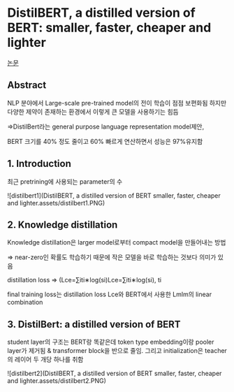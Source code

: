 # DistilBERT, a distilled version of BERT: smaller, faster, cheaper and lighter

[논문](https://arxiv.org/abs/1910.01108)



## Abstract

NLP 분야에서 Large-scale pre-trained model의 전이 학습이 점점 보편화됨 하지만 다양한 제약이 존재하는 환경에서 이렇게 큰 모델을 사용하기는 힘듬

=>DistilBert라는 general purpose language representation model제안,

BERT 크기를 40% 정도 줄이고 60% 빠르게 연산하면서 성능은 97%유지함



## 1. Introduction

최근 pretrining에 사용되는 parameter의 수

![distilbert1](DistilBERT, a distilled version of BERT smaller, faster, cheaper and lighter.assets/distilbert1.PNG)



## 2. Knowledge distillation

Knowledge distillation은 larger model로부터 compact model을 만들어내는 방법

=> near-zero인 확률도 학습하기 때문에 작은 모델을 바로 학습하는 것보다 의미가 있음

distillation loss =>  (Lce=∑iti∗log(si)Lce=∑iti∗log⁡(si), ti

final training loss는 distillation loss Lce와 BERT에서 사용한 Lmlm의 linear combination



## 3. DistilBert: a distilled version of BERT

student layer의 구조는 BERT랑 똑같은데 token type embedding이랑 pooler layer가 제거됨 & transformer block을 반으로 줄임. 그리고 initialization은 teacher의 레이어 두 개당 하나를 취함

![distilbert2](DistilBERT, a distilled version of BERT smaller, faster, cheaper and lighter.assets/distilbert2.PNG)

